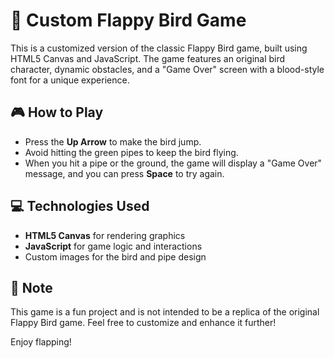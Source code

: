 # 🐤 Custom Flappy Bird Game

This is a customized version of the classic Flappy Bird game, built using HTML5 Canvas and JavaScript. The game features an original bird character, dynamic obstacles, and a "Game Over" screen with a blood-style font for a unique experience.

## 🎮 How to Play
- Press the **Up Arrow** to make the bird jump.
- Avoid hitting the green pipes to keep the bird flying.
- When you hit a pipe or the ground, the game will display a "Game Over" message, and you can press **Space** to try again.

## 💻 Technologies Used
- **HTML5 Canvas** for rendering graphics
- **JavaScript** for game logic and interactions
- Custom images for the bird and pipe design

## 📄 Note
This game is a fun project and is not intended to be a replica of the original Flappy Bird game. Feel free to customize and enhance it further!

Enjoy flapping!
